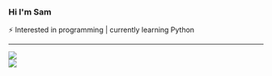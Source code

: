 <h3>Hi I'm Sam</h3>

⚡ Interested in programming | currently learning Python

----------------------------------

![](https://github-readme-streak-stats.herokuapp.com/?user=angysammydev&theme=dark&hide_border=false)<br/>
![](https://github-readme-stats.vercel.app/api/top-langs/?username=angysammydev&theme=dark&hide_border=false&include_all_commits=false&count_private=false&layout=compact)
